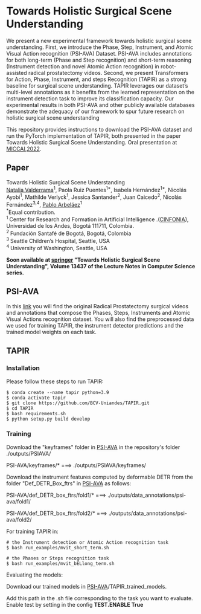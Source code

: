# Towards Holistic Surgical Scene Understanding

We present a new experimental framework towards holistic surgical scene  understanding. First, we introduce the Phase, Step, Instrument, and Atomic Visual Action recognition (PSI-AVA) Dataset. PSI-AVA includes annotations for both long-term (Phase and Step recognition) and short-term reasoning (Instrument detection and novel Atomic Action recognition) in robot-assisted radical prostatectomy videos. Second, we present Transformers for Action, Phase, Instrument, and steps Recognition (TAPIR) as a strong baseline for surgical scene understanding. TAPIR leverages our dataset’s multi-level annotations as it benefits from the learned representation on the instrument detection task to improve its classification capacity. Our experimental results in both PSI-AVA and other publicly available databases demonstrate the adequacy of our framework to spur future research on holistic surgical scene understanding

This repository provides instructions to download the PSI-AVA dataset and run the PyTorch implementation of TAPIR, both presented in the paper Towards Holistic Surgical Scene Understanding. Oral presentation at [MICCAI,2022](https://conferences.miccai.org/2022/en/). 

## Paper

Towards Holistic Surgical Scene Understanding <br/>
[Natalia Valderrama](https://nfvalderrama.github.io)<sup>1</sup>, Paola Ruiz Puentes<sup>1*</sup>, Isabela Hernández<sup>1*</sup>, Nicolás Ayobi<sup>1</sup>, Mathilde Verlyck<sup>1</sup>, Jessica Santander<sup>2</sup>, Juan Caicedo<sup>2</sup>, Nicolás Fernández<sup>3,4</sup>, [Pablo Arbeláez](https://scholar.google.com.co/citations?user=k0nZO90AAAAJ&hl=en)<sup>1</sup> <br/>
<sup>*</sup>Equal contribution.<br/>
<sup>1 </sup> Center  for  Research  and  Formation  in  Artificial  Intelligence .([CINFONIA](https://cinfonia.uniandes.edu.co/)),  Universidad  de  los  Andes,  Bogotá 111711, Colombia. <br/>
<sup>2 </sup> Fundación Santafé de Bogotá, Bogotá, Colombia<br/>
<sup>3 </sup> Seattle Children’s Hospital, Seattle, USA <br/>
<sup>4 </sup> University of Washington, Seattle, USA <br/>

**Soon available at [springer](http://link.springer.com.) "Towards Holistic Surgical Scene Understanding", Volume 13437 of the Lecture Notes in Computer Science series.**

## PSI-AVA

In this [link](http://157.253.243.19/PSI-AVA/) you will find the original Radical Prostatectomy surgical videos and annotations that compose the Phases, Steps, Instruments and Atomic Visual Actions recognition dataset. You will also find the preprocessed data we used for training TAPIR, the instrument detector predictions and the trained model weights on each task.

## TAPIR

### Installation

Please follow these steps to run TAPIR:

```
$ conda create --name tapir python=3.9
$ conda activate tapir
$ git clone https://github.com/BCV-Uniandes/TAPIR.git
$ cd TAPIR
$ bash requirements.sh
$ python setup.py build develop
```

### Training

Download the "keyframes" folder in [PSI-AVA](http://157.253.243.19/PSI-AVA/) in the repository's folder ./outputs/PSIAVA/

PSI-AVA/keyframes/* ===> ./outputs/PSIAVA/keyframes/

Download the instrument features computed by deformable DETR from the folder "Def_DETR_Box_ftrs" in [PSI-AVA](http://157.253.243.19/PSI-AVA/) as follows:
 
PSI-AVA/def_DETR_box_ftrs/fold1/* ===> ./outputs/data_annotations/psi-ava/fold1/

PSI-AVA/def_DETR_box_ftrs/fold2/* ===> ./outputs/data_annotations/psi-ava/fold2/


For training TAPIR in:

```
# the Instrument detection or Atomic Action recognition task
$ bash run_examples/mvit_short_term.sh

# the Phases or Steps recognition task
$ bash run_examples/mvit_bELlong_term.sh
```

Evaluating the models:

Download our trained models in [PSI-AVA](http://157.253.243.19/PSI-AVA/)/TAPIR_trained_models.

Add this path in the .sh file corresponding to the task you want to evaluate. Enable test by setting in the config **TEST.ENABLE True**


<!-- ## Citation

If you find our paper useful, please use the following BibTeX entry for citation:

```

``` -->

